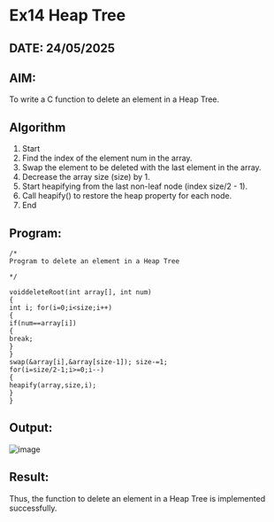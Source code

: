 # Ex14 Heap Tree
## DATE: 24/05/2025
## AIM:
To write a C function to delete an element in a Heap Tree.

## Algorithm
1. Start
2. Find the index of the element num in the array.
3. Swap the element to be deleted with the last element in the array.
4. Decrease the array size (size) by 1.
5. Start heapifying from the last non-leaf node (index size/2 - 1).
6. Call heapify() to restore the heap property for each node.
7. End   

## Program:
```
/*
Program to delete an element in a Heap Tree

*/

voiddeleteRoot(int array[], int num)
{
int i; for(i=0;i<size;i++)
{
if(num==array[i])
{
break;
}
}
swap(&array[i],&array[size-1]); size-=1;
for(i=size/2-1;i>=0;i--)
{
heapify(array,size,i);
}
}  
```

## Output:

![image](https://github.com/user-attachments/assets/636c0553-36ee-455c-9167-4ac66cafa9a0)


## Result:
Thus, the function to delete an element in a Heap Tree is implemented successfully.
